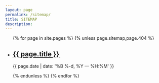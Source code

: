 ```yaml
---
layout: page
permalink: /sitemap/
title: SITEMAP
description: 
---
```


<ul class="post-list">
{% for page in site.pages %}
    {% unless page.sitemap,page.404 %}
        <!-- initial for loop content goes here-->
    <li>
        <h2><a class="poem-title" href="{{ page.url | prepend: site.baseurl }}">{{ page.title }}</a></h2>
        <p class="post-meta">{{ page.date | date: '%B %-d, %Y — %H:%M' }}</p>
      </li>
       {% endunless %}
{% endfor %}
</ul>

